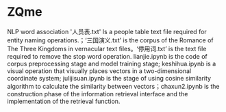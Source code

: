 # ZQme
NLP word association 
'人员表.txt' Is a people table text file required for entity naming operations.；‘三国演义.txt’ is the corpus of the Romance of The Three Kingdoms in vernacular text files。‘停用词.txt’ is the text file required to remove the stop word operation.
lianjie.ipynb is the code of corpus preprocessing stage and model training stage; keshihua.ipynb is a visual operation that visually places vectors in a two-dimensional coordinate system; julijisuan.ipynb is the stage of using cosine similarity algorithm to calculate the similarity between vectors；chaxun2.ipynb is the construction phase of the information retrieval interface and the implementation of the retrieval function.
